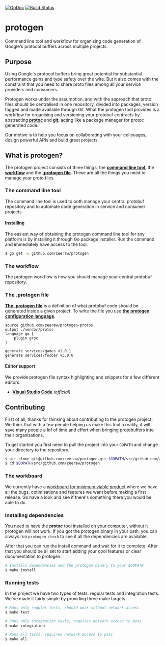 [![GoDoc](https://godoc.org/github.com/zeeraw/protogen?status.svg)](https://godoc.org/github.com/zeeraw/protogen)
[![Build Status](https://travis-ci.org/zeeraw/protogen.svg?branch=master)](https://travis-ci.org/zeeraw/protogen)

# protogen
Command line tool and workflow for organising code generation of Google's protocol buffers across multiple projects.

## Purpose
Using Google's protocol buffers bring great potential for substantial performance gains and type safety over the wire. But it also comes with the constraint that you need to share proto files among all your service providers and consumers.

Protogen works under the assumption, and with the approach that proto files should be centralised in one repository, divided into packages, version tagged and made available through Git. What the protogen tool provides is a workflow for organising and versioning your protobuf contracts by abstracting [**protoc**](https://github.com/protocolbuffers/protobuf) and [**git**](https://git-scm.com/), acting like a package manager for protoc generated code.

Our motive is to help you focus on collaborating with your colleuages, design powerful APIs and build great projects.

## What is protogen?
The protogen project consists of three things, the [**command line tool**](#the-command-line-tool), the [**workflow**](#the-workflow) and the [**.protogen file**](#the-protogen-file). These are all the things you need to manage your proto files.

### The command line tool
The command line tool is used to both manage your central protobuf repository and to automate code generation in service and consumer projects.

#### Installing
The easiest way of obtaining the protogen command line tool for any platform is by installing it through Go package installer. Run the command and immediately have access to the tool.

```bash
$ go get -u github.com/zeeraw/protogen
```

### The workflow
The protogen workflow is how you should manage your central protobuf repository.

### The .protogen file
[**The .protogen file**](https://github.com/zeeraw/protogen/wiki/Protogen-file) is a definition of what protobuf code should be generated inside a given project. To write the file you use [**the protogen configuration language**](https://github.com/zeeraw/protogen/wiki/Configuration-language).

```protogen
source github.com/zeeraw/protogen-protos
output ./vendor/protos
language go {
    plugin grpc
}

generate services/games v1.0.1
generate services/foobar v3.0.0
```

#### Editor support
We provide protogen file syntax highlighting and snippets for a few different editors.
- [**Visual Studio Code**](https://marketplace.visualstudio.com/items?itemName=zeeraw.protogen) _(official)_

## Contributing
First of all, thanks for thinking about contributing to the protogen project. We think that with a few people helping us make this tool a reality, it will save many people a lof of time and effort when bringing protobuffers into their organisations.

To get started you first need to pull the project into your `GOPATH` and change your directory to the repository.

```bash
$ git clone git@github.com:zeeraw/protogen.git $GOPATH/src/github.com/zeeraw/protogen
$ cd $GOPATH/src/github.com/zeeraw/protogen
```

### The workboard
We currently have a [workboard for minimum viable product](https://github.com/zeeraw/protogen/projects/1) where we have all the bugs, optimisations and features we want before making a first release. Go have a look and see if there's something there you would be able to do.

### Installing dependencies
You need to have the [**protoc**](https://github.com/protocolbuffers/protobuf) tool installed on your computer, without it protogen will not work. If you got the protogen binary in your path, you can always run `protogen check` to see if all the dependencies are available.

After that you can run the install command and wait for it to complete. After that you should be all set to start adding your cool features or clear documentation to protogen.

```bash
# Installs dependencies and the protogen binary to your $GOPATH
$ make install
```

### Running tests
In the project we have two types of tests: regular tests and integration tests. We've made it fairly simple by providing three make targets.

```bash
# Runs only regular tests, should work without network access
$ make test
```

```bash
# Runs only integration tests, requires network access to pass
$ make integration
```

```bash
# Runs all tests, requires network access to pass
$ make all
```
